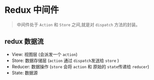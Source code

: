 # Redux 中间件

> 中间件处于 `Action` 和 `Store` 之间,就是对 `dispatch` 方法的封装。

## redux 数据流

- View: 视图层 (会派发一个 `action`)
- Store: 数据存储层 (`action` 通过 `dispatch`发送给 `store` )
- Reducer: 数据操作 (`store` 会将 `action` 和 原始的 `state`传递给 `reducer`)
- State: 数据源
